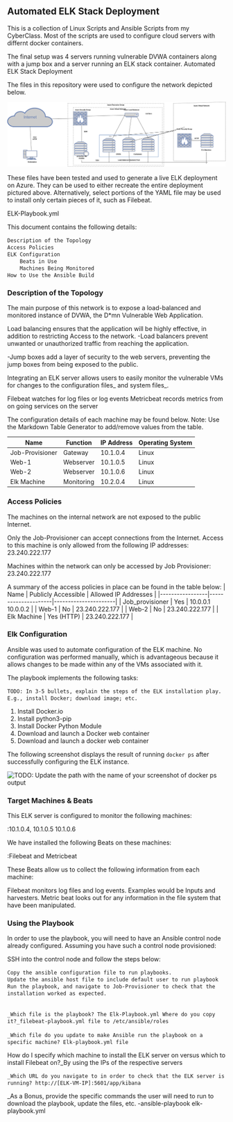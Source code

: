 ## Automated ELK Stack Deployment

This is a collection of Linux Scripts and Ansible Scripts from my CyberClass. Most of the scripts are used to configure cloud servers with differnt docker containers.

The final setup was 4 servers running vulnerable DVWA containers along with a jump box and a server running an ELK stack container.
Automated ELK Stack Deployment

The files in this repository were used to configure the network depicted below.

![alt text][logo]

[logo]: https://github.com/jeffreymartin7787/ELK-Stack-Project/blob/main/diagrams/Elk%20Machine.png "ELK Machine"


These files have been tested and used to generate a live ELK deployment on Azure. They can be used to either recreate the entire deployment pictured above. Alternatively, select portions of the YAML file may be used to install only certain pieces of it, such as Filebeat.

   ELK-Playbook.yml

This document contains the following details:

    Description of the Topology
    Access Policies
    ELK Configuration
        Beats in Use
        Machines Being Monitored
    How to Use the Ansible Build


### Description of the Topology

The main purpose of this network is to expose a load-balanced and monitored instance of DVWA, the D*mn Vulnerable Web Application.

Load balancing ensures that the application will be highly effective, in addition to restricting Access to the network.
-Load balancers prevent unwanted or unauthorized traffic from reaching the application.

-Jump boxes add a layer of security to the web servers, preventing the jump boxes from being exposed to the public.

Integrating an ELK server allows users to easily monitor the vulnerable VMs for changes to the configuration files_ and system files_.

  Filebeat watches for log files or log events
  Metricbeat records metrics from on going services on the server

The configuration details of each machine may be found below. Note: Use the Markdown Table Generator to add/remove values from the table.

| Name     | Function | IP Address | Operating System |
|----------|----------|------------|------------------|
| Job-Provisioner | Gateway  | 10.1.0.4   | Linux            |
| Web-1   | Webserver         | 10.1.0.5           | Linux                 |
| Web-2    | Webserver         | 10.1.0.6           | Linux                  |
| Elk Machine    | Monitoring         | 10.2.0.4           | Linux                 |



### Access Policies

The machines on the internal network are not exposed to the public Internet.

Only the Job-Provisioner can accept connections from the Internet. Access to this machine is only allowed from the following IP addresses: 23.240.222.177

Machines within the network can only be accessed by Job Provisioner: 23.240.222.177

A summary of the access policies in place can be found in the table below:
| Name            | Publicly Accessible | Allowed IP Addresses |
|-----------------|---------------------|----------------------|
| Job_provisioner | Yes                 | 10.0.0.1 10.0.0.2    |
| Web-1           | No                  | 23.240.222.177       |
| Web-2           | No                  | 23.240.222.177       |
| Elk Machine     | Yes (HTTP)          | 23.240.222.177       |        

### Elk Configuration

Ansible was used to automate configuration of the ELK machine. No configuration was performed manually, which is advantageous because it allows changes to be made within any of the VMs associated with it.

The playbook implements the following tasks:

    TODO: In 3-5 bullets, explain the steps of the ELK installation play. E.g., install Docker; download image; etc.

   1. Install Docker.io
   2. Install python3-pip
   3. Install Docker Python Module
   4. Download and launch a Docker web container
   5. Download and launch a docker web container

The following screenshot displays the result of running `docker ps` after successfully configuring the ELK instance.

![TODO: Update the path with the name of your screenshot of docker ps output](Images/docker_ps_output.png)

### Target Machines & Beats

This ELK server is configured to monitor the following machines:

:10.1.0.4, 10.1.0.5 10.1.0.6 

We have installed the following Beats on these machines:

 :Filebeat and Metricbeat

These Beats allow us to collect the following information from each machine:


Filebeat monitors log files and log events. Examples would be Inputs and harvesters. 
Metric beat looks out for any information in the file system that have been manipulated.

### Using the Playbook

In order to use the playbook, you will need to have an Ansible control node already configured. Assuming you have such a control node provisioned:

SSH into the control node and follow the steps below:

    Copy the ansible configuration file to run playbooks.
    Update the ansible host file to include default user to run playbook 
    Run the playbook, and navigate to Job-Provisioner to check that the installation worked as expected.


    _Which file is the playbook? The Elk-Playbook.yml Where do you copy it?_filebeat-playbook.yml file to /etc/ansible/roles

    _Which file do you update to make Ansible run the playbook on a specific machine? Elk-playbook.yml file

How do I specify which machine to install the ELK server on versus which to install Filebeat on?_By using the IPs of the respective servers

    _Which URL do you navigate to in order to check that the ELK server is running? http://[ELK-VM-IP]:5601/app/kibana

_As a Bonus, provide the specific commands the user will need to run to download the playbook, update the files, etc.
-ansible-playbook elk-playbook.yml